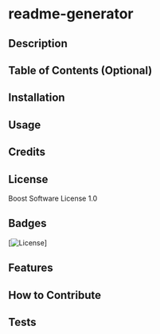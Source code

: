 # readme-generator       
  
  ## Description
  
  
  
  ## Table of Contents (Optional)
  
 
  ## Installation
  
  
  ## Usage
  
  
  ## Credits
  
 
  ## License
  Boost Software License 1.0
 
  ## Badges
  [![License](https://img.shields.io/badge/License-Boost%201.0-lightblue.svg)]

  ## Features
  
  ## How to Contribute
  
  ## Tests
  
